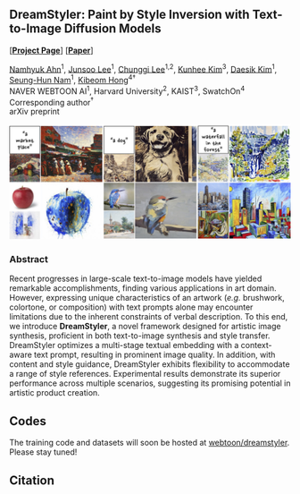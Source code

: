 ## DreamStyler: Paint by Style Inversion with Text-to-Image Diffusion Models

[[**Project Page**](https://nmhkahn.github.io/dreamstyler)] [[**Paper**](https://arxiv.org)]

[Namhyuk Ahn](nmhkahn.github.io)<sup>1</sup>, [Junsoo Lee](https://ssuhan.github.io/)<sup>1</sup>, [Chunggi Lee](https://chungyi347.github.io)<sup>1,2</sup>, [Kunhee Kim](https://kunheekim.xyz/)<sup>3</sup>, [Daesik Kim](https://scholar.google.com/citations?user=YUcWWbEAAAAJ)<sup>1</sup>, [Seung-Hun Nam](https://scholar.google.com/citations?user=QIjkOgEAAAAJ)<sup>1</sup>, [Kibeom Hong](https://scholar.google.com/citations?user=-imqSqoAAAAJ)<sup>4†</sup> <br>
NAVER WEBTOON AI<sup>1</sup>,  Harvard University<sup>2</sup>, KAIST<sup>3</sup>, SwatchOn<sup>4</sup> <br>
Corresponding author<sup>†</sup><br>
arXiv preprint

![teaser](assets/fig_teaser.jpg)

### Abstract
Recent progresses in large-scale text-to-image models have yielded remarkable accomplishments, finding various applications in art domain.
However, expressing unique characteristics of an artwork (*e.g.* brushwork, colortone, or composition) with text prompts alone may encounter limitations due to the inherent constraints of verbal description.
To this end, we introduce **DreamStyler**, a novel framework designed for artistic image synthesis, proficient in both text-to-image synthesis and style transfer.
DreamStyler optimizes a multi-stage textual embedding with a context-aware text prompt, resulting in prominent image quality.
In addition, with content and style guidance, DreamStyler exhibits flexibility to accommodate a range of style references.
Experimental results demonstrate its superior performance across multiple scenarios, suggesting its promising potential in artistic product creation.

## Codes
The training code and datasets will soon be hosted at [webtoon/dreamstyler](https://github.com/webtoon/dreamstyler). Please stay tuned!

## Citation
```
```

